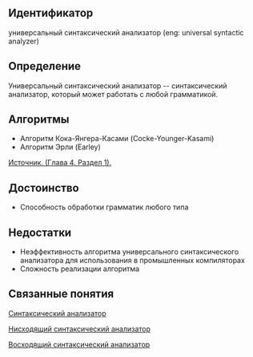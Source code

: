 ## Идентификатор
универсальный синтаксический анализатор (eng: universal syntactic analyzer)


## Определение
Универсальный синтаксический анализатор -- синтаксический анализатор, который может работать с любой грамматикой.


## Алгоритмы
- Алгоритм Кока-Янгера-Касами (Cocke-Younger-Kasami) 
- Алгоритм Эрли (Earley)

[Источник. (Глава 4. Раздел 1).](../bibliography/Aho-Compilers-book.md)


## Достоинство
- Способность обработки грамматик любого типа


## Недостатки
- Неэффективность алгоритма универсального синтаксического анализатора для использования в промышленных компиляторах
- Сложность реализации алгоритма


## Связанные понятия
[Cинтаксический анализатор](syntactic_analyzer.md)

[Нисходящий синтаксический анализатор](bottom_up_syntactic_analyzer.md)

[Восходящий синтаксический анализатор](top_down_syntactic_analyzer.md)
